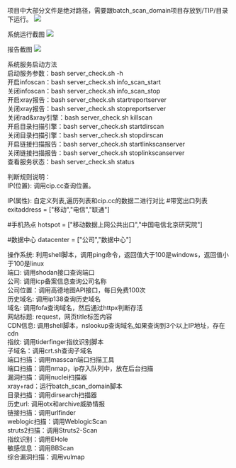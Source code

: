 项目中大部分文件是绝对路径，需要跟batch_scan_domain项目存放到/TIP/目录下运行。
<img src="https://raw.githubusercontent.com/huan-cdm/info_scan/main/images/project.png"  />


系统运行截图
<img src="https://raw.githubusercontent.com/huan-cdm/info_scan/main/images/pic2.png"  />


报告截图
<img src="https://raw.githubusercontent.com/huan-cdm/info_scan/main/images/report.png"  />

系统服务启动方法 <br>
启动服务参数：bash server_check.sh -h <br>
开启infoscan：bash server_check.sh info_scan_start <br>
关闭infoscan：bash server_check.sh info_scan_stop <br>
开启xray报告：bash server_check.sh startreportserver <br>
关闭xray报告：bash server_check.sh stopreportserver <br>
关闭rad&xray引擎：bash server_check.sh killscan <br>
开启目录扫描引擎：bash server_check.sh startdirscan <br>
关闭目录扫描引擎：bash server_check.sh stopdirscan <br>
开启链接扫描报告：bash server_check.sh startlinkscanserver <br>
关闭链接扫描报告：bash server_check.sh stoplinkscanserver <br>
查看服务状态：bash server_check.sh status <br>


判断规则说明：<br>
IP(位置): 调用cip.cc查询位置。

IP(属性): 自定义列表,遍历列表和cip.cc的数据二进行对比
#带宽出口列表
exitaddress = ["移动","电信","联通"]

#手机热点
hotspot = ["移动数据上网公共出口","中国电信北京研究院"]

#数据中心
datacenter = ["公司","数据中心"] <br>

操作系统: 利用shell脚本，调用ping命令，返回值大于100是windows，返回值小于100是linux<br>
端口: 调用shodan接口查询端口<br>
公司: 调用icp备案信息查询公司名称<br>
公司位置：调用高德地图API接口，每日免费100次<br>
历史域名: 调用ip138查询历史域名<br>
域名: 调用fofa查询域名，然后通过httpx判断存活<br>
网站标题: request，网页title标签内容<br>
CDN信息: 调用shell脚本，nslookup查询域名,如果查询到3个以上IP地址，存在cdn<br>
指纹: 调用tiderfinger指纹识别脚本<br>
子域名：调用crt.sh查询子域名<br>
端口扫描：调用masscan端口扫描工具<br>
端口扫描：调用nmap，ip存入队列中，放在后台扫描<br>
漏洞扫描：调用nuclei扫描器<br>
xray+rad：运行batch_scan_domain脚本 <br>
目录扫描：调用dirsearch扫描器<br>
历史url: 调用otx和archive威胁情报<br>
链接扫描：调用urlfinder<br>
weblogic扫描：调用WeblogicScan <br>
struts2扫描：调用Struts2-Scan <br>
指纹识别：调用EHole <br>
敏感信息：调用BBScan <br>
综合漏洞扫描：调用vulmap <br>
